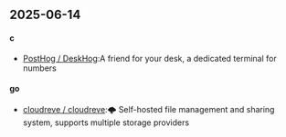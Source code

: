 ## 2025-06-14
#### c
* [PostHog / DeskHog](https://github.com/PostHog/DeskHog):A friend for your desk, a dedicated terminal for numbers
#### go
* [cloudreve / cloudreve](https://github.com/cloudreve/cloudreve):🌩 Self-hosted file management and sharing system, supports multiple storage providers
